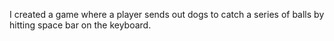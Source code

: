 I created a game where a player sends out dogs to catch a series of balls by hitting space bar on the keyboard. 
